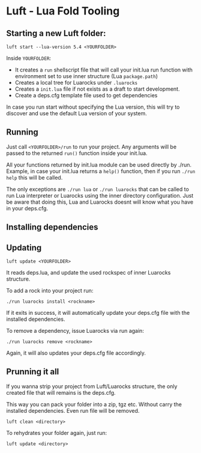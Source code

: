 # Luft - Lua Fold Tooling

## Starting a new Luft folder:

`luft start --lua-version 5.4 <YOURFOLDER>`

Inside `YOURFOLDER`:
* It creates a `run` shellscript file that will call your
  init.lua run function with environment set to use inner
  structure (Lua `package.path`)
* Creates a local tree for Luarocks under `.luarocks`
* Creates a `init.lua` file if not exists as a draft to start
  development.
* Create a deps.cfg template file used to get dependencies

In case you run start without specifying the Lua version, this
will try to discover and use the default Lua version of your
system.

## Running

Just call `<YOURFOLDER>/run` to run your project. Any arguments
will be passed to the returned `run()` function inside your init.lua.

All your functions returned by init.lua module can be used directly by ./run. Example, in case your init.lua returns a
`help()` function, then if you run `./run help` this will be
called.

The only exceptions are `./run lua` or `./run luarocks` that
can be called to run Lua interpreter or Luarocks using the
inner directory configuration. Just be aware that doing this,
Lua and Luarocks doesnt will know what you have in your deps.cfg.

## Installing dependencies

## Updating

`luft update <YOURFOLDER>`

It reads deps.lua, and update the used rockspec of inner Luarocks structure.

To add a rock into your project run:

`./run luarocks install <rockname>`

If it exits in success, it will automatically update your deps.cfg
file with the installed dependencies.

To remove a dependency, issue Luarocks via run again:

`./run luarocks remove <rockname>`

Again, it will also updates your deps.cfg file accordingly.


## Prunning it all

If you wanna strip your project from Luft/Luarocks structure,
the only created file that will remains is the deps.cfg.

This way you can pack your folder into a zip, tgz etc. Without
carry the installed dependencies. Even run file will be removed.

`luft clean <directory>`

To rehydrates your folder again, just run:

`luft update <directory>`
